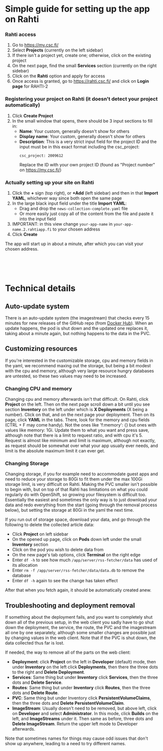 # Simple guide for setting up the app on Rahti

### Rahti access

1. Go to https://my.csc.fi/
2. Select **Projects** (currently on the left sidebar)
3. If there isn't a project yet, create one; otherwise, click on the existing project
4. On the next page, find the small **Services** section (currently on the right sidebar)
5. Click on the **Rahti** option and apply for access
6. Once access is granted, go to https://rahti.csc.fi/ and click on **Login page** for RAHTI-2

### Registering your project on Rahti (it doesn't detect your project automatically)

1. Click **Create Project**
2. In the small window that opens, there should be 3 input sections to fill in:
   - **Name**: Your custom, generally doesn't show for others
   - **Display name**: Your custom, generally doesn't show for others
   - **Description**: This is a very strict input field for the project ID and the input must be in this exact format including the csc_project:
     ```
     csc_project: 2009612
     ```
     Replace the ID with your own project ID (found as "Project number" on https://my.csc.fi/)

### Actually setting up your site on Rahti

1. Click the **+** sign (top right),  or **+Add** (left sidebar) and then in that **Import YAML**, whichever way since both open the same page
2. In the large black input field under the title **Import YAML**:
   - Drag and drop the `news-collection-complete.yaml` file
   - Or more easily just copy all of the content from the file and paste it into the input field
3. IMPORTANT: in this view change `your-app-name` in `your-app-name.2.rahtiapp.fi` to your chosen address
4. Click **Create**

The app will start up in about a minute, after which you can visit your chosen address.

<br><br><br>

# Technical details

## Auto-update system

There is an auto-update system (the imagestream) that checks every 15 minutes for new releases of the GitHub repo (from [Docker Hub](https://hub.docker.com/r/ohtukontitus/news-collection)). When an update happens, the pod is shut down and the updated one replaces it, taking about a minute again, but nothing happens to the data in the PVC.

## Customizing resources

If you're interested in the customizable storage, cpu and memory fields in the yaml, we recommend maxing out the storage, but being a bit modest with the cpu and memory, although very large resource hungry databases are untested, so these two values may need to be increased.

### Changing CPU and memory

Changing cpu and memory afterwards isn't that difficult. On Rahti, click **Project** on the left. Then on the next page scroll down a bit until you see section **Inventory** on the left under which is **X Deployments** (X being a number). Click on that, and on the next page your deployment. Then on its page, click **YAML** in the tabs. There, look for the memory and cpu fields (CTRL + F may come handy). Not the ones like 'f:memory': {} but ones with values like memory: 1Gi. Update them to what you want and press save, although note that there is a limit to request ratio, and with cpu it's 5. Request is almost like minimum and limit is maximum, although not exactly, as request should be somewhat over what your app usually ever needs, and limit is the absolute maximum limit it can ever get.

### Changing Storage

Changing storage, if you for example need to accommodate guest apps and need to reduce your storage to 80Gi to fit them under the max 100Gi storage limit, is very difficult on Rahti. Making the PVC smaller isn't possible to begin with, but on top of that Rahti has limitations on what you could regularly do with OpenShift, so growing your filesystem is difficult too. Essentially the easiest and sometimes the only way is to just download your data and redo everything from the start (going through the removal process below), but setting the storage at 80Gi in the yaml the next time.

If you run out of storage space, download your data, and go through the following to delete the collected article data:

- Click **Project** on left sidebar
- On the opened up page, click on **Pods** down left under the small **Inventory** section
- Click on the pod you wish to delete data from
- On the new page's tab options, click **Terminal** on the right edge
- Enter `df -h` to see how much `/app/server/rss-fetcher/data` has used of its allocation
- Enter `rm -f /app/server/rss-fetcher/data/data.db` to remove the database
- Enter `df -h` again to see the change has taken effect

After that when you fetch again, it should be automatically created anew.

## Troubleshooting and deployment removal

If something about the deployment fails, and you want to completely shut down all of the previous setup, in the web client you sadly have to go shut down the deployment, the service, the route, the PVC and the imagestream all one by one separately, although some smaller changes are possible just by changing values in the web client. Note that if the PVC is shut down, the data collected thus far is lost.

If needed, the way to remove all of the parts on the web client:
- **Deployment**: click **Project** on the left in **Developer** (default) mode, then under **Inventory** on the left click **Deployments**, then there the three dots to the right and **Delete Deployment**.
- **Services**: Same thing but under **Inventory** click **Services**, then the three dots and **Delete Service**.
- **Routes**: Same thing but under **Inventory** click **Routes**, then the three dots and **Delete Route**.
- **PVC**: Same thing but under Inventory click **PersistentVolumeClaims**, then the three dots and **Delete PersistentVolumeClaim**.
- **ImageStream**: Usually doesn't need to be removed, but above left, click on **Developer** and select **Administrator**. In this mode, click **Builds** on the left, and **ImageStreams** under it. Then same as before, three dots and **Delete ImageStream**. Return the upper left mode to Developer afterwards.

Note that sometimes names for things may cause odd issues that don't show up anywhere, leading to a need to try different names.
